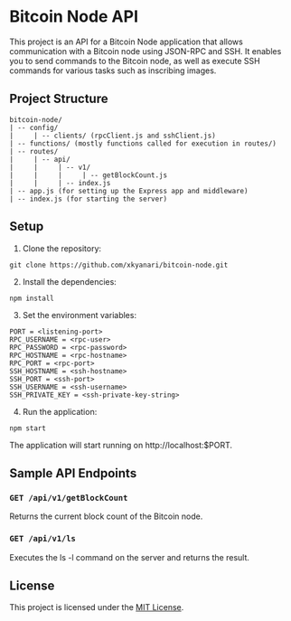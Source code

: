 # Bitcoin Node API

This project is an API for a Bitcoin Node application that allows communication with a Bitcoin node using JSON-RPC and SSH. It enables you to send commands to the Bitcoin node, as well as execute SSH commands for various tasks such as inscribing images.

## Project Structure

```
bitcoin-node/
| -- config/
|     | -- clients/ (rpcClient.js and sshClient.js)
| -- functions/ (mostly functions called for execution in routes/)
| -- routes/
|     | -- api/
|     |     | -- v1/
|     |     |     | -- getBlockCount.js
|     |     | -- index.js
| -- app.js (for setting up the Express app and middleware)
| -- index.js (for starting the server)
```

## Setup
1. Clone the repository:

```
git clone https://github.com/xkyanari/bitcoin-node.git
```

2. Install the dependencies:

```
npm install
```

3. Set the environment variables:

```
PORT = <listening-port>
RPC_USERNAME = <rpc-user>
RPC_PASSWORD = <rpc-password>
RPC_HOSTNAME = <rpc-hostname>
RPC_PORT = <rpc-port>
SSH_HOSTNAME = <ssh-hostname>
SSH_PORT = <ssh-port>
SSH_USERNAME = <ssh-username>
SSH_PRIVATE_KEY = <ssh-private-key-string>
```

4. Run the application:

```
npm start
```

The application will start running on http://localhost:$PORT.

## Sample API Endpoints

### `GET /api/v1/getBlockCount`
Returns the current block count of the Bitcoin node.

### `GET /api/v1/ls`
Executes the ls -l command on the server and returns the result.

## License
This project is licensed under the [MIT License](https://opensource.org/licenses/MIT).
